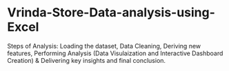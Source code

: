 # Vrinda-Store-Data-analysis-using-Excel
Steps of Analysis:
Loading the dataset,
Data Cleaning,
Deriving new features,
Performing Analysis (Data Visulaization and Interactive Dashboard Creation) &
Delivering key insights and final conclusion.
